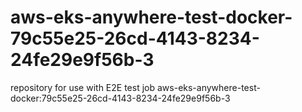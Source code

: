 # aws-eks-anywhere-test-docker-79c55e25-26cd-4143-8234-24fe29e9f56b-3
repository for use with E2E test job aws-eks-anywhere-test-docker:79c55e25-26cd-4143-8234-24fe29e9f56b-3
